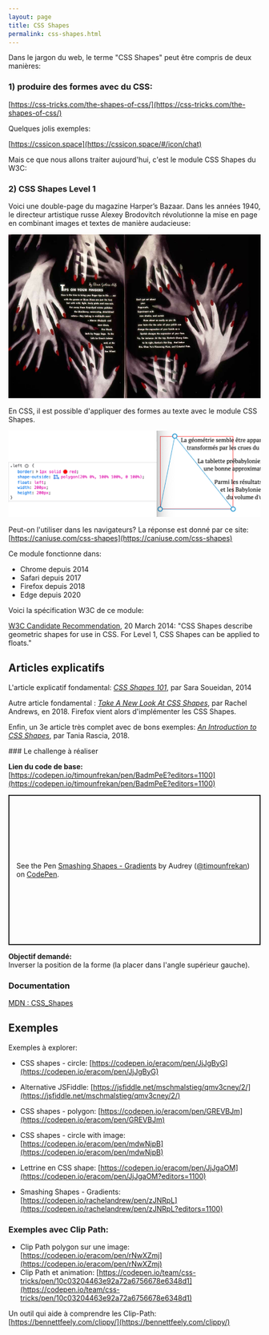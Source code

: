 ```yaml
---
layout: page
title: CSS Shapes
permalink: css-shapes.html
---
```


Dans le jargon du web, le terme "CSS Shapes" peut être compris de deux manières: 

### 1) produire des formes avec du CSS:

[https://css-tricks.com/the-shapes-of-css/](https://css-tricks.com/the-shapes-of-css/)

Quelques jolis exemples:

[https://cssicon.space](https://cssicon.space/#/icon/chat)

Mais ce que nous allons traiter aujourd'hui, c'est le module CSS Shapes du W3C:

### 2) CSS Shapes Level 1

Voici une double-page du magazine Harper’s Bazaar. Dans les années 1940, le directeur artistique russe Alexey Brodovitch révolutionne la mise en page en combinant images et textes de manière audacieuse:

![Double page de Harper’s Bazaar](img/css-shapes/BrodovitchCW1.jpg)

En CSS, il est possible d'appliquer des formes au texte avec le module CSS Shapes.

![Exemple de shape-outside](img/css-shapes/exemple-shape-outside.png)

Peut-on l'utiliser dans les navigateurs? La réponse est donné par ce site: 
[https://caniuse.com/css-shapes](https://caniuse.com/css-shapes)

Ce module fonctionne dans:

- Chrome depuis 2014
- Safari depuis 2017
- Firefox depuis 2018
- Edge depuis 2020

Voici la spécification W3C de ce module:

[W3C Candidate Recommendation](https://www.w3.org/TR/css-shapes/), 20 March 2014: "CSS Shapes describe geometric shapes for use in CSS. For Level 1, CSS Shapes can be applied to floats."

## Articles explicatifs

L'article explicatif fondamental:
*[CSS Shapes 101](https://alistapart.com/article/css-shapes-101/)*, par Sara Soueidan, 2014

Autre article fondamental : *[Take A New Look At CSS Shapes](https://www.smashingmagazine.com/2018/09/css-shapes/)*, par Rachel Andrews, en 2018. Firefox vient alors d'implémenter les CSS Shapes.

Enfin, un 3e article très complet avec de bons exemples: *[An Introduction to CSS Shapes](https://tympanus.net/codrops/2018/11/29/an-introduction-to-css-shapes/)*, par Tania Rascia, 2018.

### Le challenge à réaliser


**Lien du code de base:**  
[https://codepen.io/timounfrekan/pen/BadmPeE?editors=1100](https://codepen.io/timounfrekan/pen/BadmPeE?editors=1100)

<p class="codepen" data-height="300" data-default-tab="css,result" data-slug-hash="BadmPeE" data-editable="true" data-user="timounfrekan" style="height: 300px; box-sizing: border-box; display: flex; align-items: center; justify-content: center; border: 2px solid; margin: 1em 0; padding: 1em;">
  <span>See the Pen <a href="https://codepen.io/timounfrekan/pen/BadmPeE">
  Smashing Shapes - Gradients</a> by Audrey (<a href="https://codepen.io/timounfrekan">@timounfrekan</a>)
  on <a href="https://codepen.io">CodePen</a>.</span>
</p>

**Objectif demandé:**  
Inverser la position de la forme (la placer dans l'angle supérieur gauche).


### Documentation

[MDN : CSS_Shapes](https://developer.mozilla.org/fr/docs/Web/CSS/CSS_Shapes)

## Exemples


Exemples à explorer: 

- CSS shapes - circle: [https://codepen.io/eracom/pen/JjJgByG](https://codepen.io/eracom/pen/JjJgByG)
- Alternative JSFiddle: [https://jsfiddle.net/mschmalstieg/qmv3cney/2/](https://jsfiddle.net/mschmalstieg/qmv3cney/2/)


- CSS shapes - polygon: [https://codepen.io/eracom/pen/GREVBJm](https://codepen.io/eracom/pen/GREVBJm)



- CSS shapes - circle with image: [https://codepen.io/eracom/pen/mdwNjpB](https://codepen.io/eracom/pen/mdwNjpB)
- Lettrine en CSS shape: [https://codepen.io/eracom/pen/JjJgaOM](https://codepen.io/eracom/pen/JjJgaOM?editors=1100)
- Smashing Shapes - Gradients: [https://codepen.io/rachelandrew/pen/zJNRpL](https://codepen.io/rachelandrew/pen/zJNRpL?editors=1100)

### Exemples avec Clip Path:

- Clip Path polygon sur une image: [https://codepen.io/eracom/pen/rNwXZmj](https://codepen.io/eracom/pen/rNwXZmj)
- Clip Path et animation: [https://codepen.io/team/css-tricks/pen/10c03204463e92a72a6756678e6348d1](https://codepen.io/team/css-tricks/pen/10c03204463e92a72a6756678e6348d1)

Un outil qui aide à comprendre les Clip-Path: [https://bennettfeely.com/clippy/](https://bennettfeely.com/clippy/)
